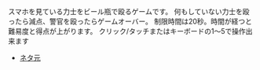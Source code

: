 スマホを見ている力士をビール瓶で殴るゲームです。
何もしていない力士を殴ったら減点、警官を殴ったらゲームオーバー。
制限時間は20秒。時間が経つと難易度と得点が上がります。
クリック/タッチまたはキーボードの1〜5で操作出来ます

* [ネタ元](https://twitter.com/ARYKEI/status/981724732155310080)